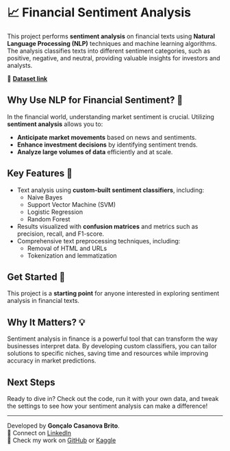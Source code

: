 # 📈 Financial Sentiment Analysis

This project performs **sentiment analysis** on financial texts using **Natural Language Processing (NLP)** techniques and machine learning algorithms. The analysis classifies texts into different sentiment categories, such as positive, negative, and neutral, providing valuable insights for investors and analysts.

🔗 **[Dataset link](https://www.kaggle.com/datasets/sbhatti/financial-sentiment-analysis/data)**

## Why Use NLP for Financial Sentiment? 🤔

In the financial world, understanding market sentiment is crucial. Utilizing **sentiment analysis** allows you to:

- **Anticipate market movements** based on news and sentiments.
- **Enhance investment decisions** by identifying sentiment trends.
- **Analyze large volumes of data** efficiently and at scale.

## Key Features 🔑

- Text analysis using **custom-built sentiment classifiers**, including:
  - Naive Bayes
  - Support Vector Machine (SVM)
  - Logistic Regression
  - Random Forest
- Results visualized with **confusion matrices** and metrics such as precision, recall, and F1-score.
- Comprehensive text preprocessing techniques, including:
  - Removal of HTML and URLs
  - Tokenization and lemmatization

## Get Started 🚀

This project is a **starting point** for anyone interested in exploring sentiment analysis in financial texts.
## Why It Matters? 💡

Sentiment analysis in finance is a powerful tool that can transform the way businesses interpret data. By developing custom classifiers, you can tailor solutions to specific niches, saving time and resources while improving accuracy in market predictions.

## Next Steps

Ready to dive in? Check out the code, run it with your own data, and tweak the settings to see how your sentiment analysis can make a difference!

---

Developed by **Gonçalo Casanova Brito**.  
🔗 Connect on [LinkedIn](https://linkedin.com/in/goncalobrito)  
🔗 Check my work on [GitHub](https://github.com/goncasbrito) or [Kaggle](https://kaggle.com/goncasbrito98)

